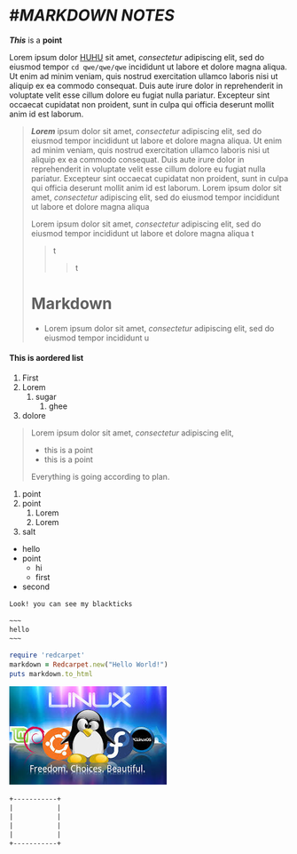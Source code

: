# #*MARKDOWN NOTES*
 ***This*** is a **point**

Lorem ipsum dolor [HUHU](https://www.google.com/imgres?q=linux&imgurl=https%3A%2F%2Fwww.unixmen.com%2Fwp-content%2Fuploads%2F2014%2F02%2Flinux.png&imgrefurl=https%3A%2F%2Fwww.unixmen.com%2Fput-linux-computer%2F&docid=oaZKz1mRi504ZM&tbnid=uJvclOdYjwENVM&vet=12ahUKEwjNiYPfw4iHAxWMoa8BHcMxDewQM3oFCIABEAA..i&w=1920&h=1200&hcb=2&ved=2ahUKEwjNiYPfw4iHAxWMoa8BHcMxDewQM3oFCIABEAA) sit amet, *consectetur* adipiscing elit, sed do eiusmod tempor `cd qwe/qwe/qwe` incididunt ut labore et dolore magna aliqua. Ut enim ad minim veniam, quis nostrud exercitation ullamco laboris nisi ut aliquip ex ea commodo consequat. Duis aute irure dolor in reprehenderit in voluptate velit esse cillum dolore eu fugiat nulla pariatur. Excepteur sint occaecat cupidatat non proident, sunt in culpa qui officia deserunt mollit anim id est laborum.

> ***Lorem*** ipsum dolor sit amet, *consectetur* adipiscing elit, sed do eiusmod tempor incididunt ut labore et dolore magna aliqua. Ut enim ad minim veniam, quis nostrud exercitation ullamco laboris nisi ut aliquip ex ea commodo consequat. Duis aute irure dolor in reprehenderit in voluptate velit esse cillum dolore eu fugiat nulla pariatur. Excepteur sint occaecat cupidatat non proident, sunt in culpa qui officia deserunt mollit anim id est laborum.
> Lorem ipsum dolor sit amet, *consectetur* adipiscing elit, sed do eiusmod tempor incididunt ut labore et dolore magna aliqua
>
> Lorem ipsum dolor sit amet, *consectetur* adipiscing elit, sed do eiusmod tempor incididunt ut labore et dolore magna aliqua
> t
>> t
>>> t
> # Markdown
>
> * Lorem ipsum dolor sit amet, *consectetur* adipiscing elit, sed do eiusmod tempor incididunt u
#### This is aordered list

1. First
2. Lorem
    1. sugar
        1. ghee
3. dolore
   
> Lorem ipsum dolor sit amet, *consectetur* adipiscing elit,
>
> - this is a point
> - this is a point
>   
> Everything is going according to plan.

1. point
2. point
    1. Lorem
    2. Lorem
3. salt

- hello
- point
    - hi
    - first
- second

~~~
Look! you can see my blackticks
~~~

~~~~
~~~
hello
~~~
~~~~

~~~ruby
require 'redcarpet'
markdown = Redcarpet.new("Hello World!")
puts markdown.to_html
~~~

![](images.jpeg)

```
+-----------+
|           |
|           |
|           |
|           |
+-----------+
```
